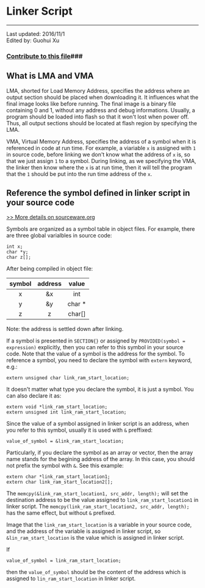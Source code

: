 # Linker Script #

---
Last updated: 2016/11/1    
Edited by: Guohui Xu

### [Contribute to this file](https://github.com/XuGuohui/XuGuohui.github.io/blob/master/markdown/Gists/LinkerScript.md)###


## What is LMA and VMA ##

LMA, shorted for Load Memory Address, specifies the address where an output section should be placed when downloading it. It influences what the final image looks like before running. The final image is a binary file containing 0 and 1, without any address and debug informations. Usually, a program should be loaded into flash so that it won't lost when power off. Thus, all output sections should be located at flash region by specifying the LMA.

VMA, Virtual Memory Address, specifies the address of a symbol when it is referenced in code at run time. For example, a viariable `x` is assigned with `1` in source code, before linking we don't know what the address of `x` is, so that we just assign `1` to a symbol. During linking, as we specifying the VMA, the linker then know where the `x` is at run time, then it will tell the program that the `1` should be put into the run time address of the `x`.

## Reference the symbol defined in linker script in your source code ##

[>> More details on sourceware.org](https://sourceware.org/binutils/docs/ld/Source-Code-Reference.html#Source-Code-Reference)

Symbols are organized as a symbol table in object files. For example, there are three global varialbles in source code:

```
int x;
char *y;
char z[];
```

After being compiled in object file:

| symbol | address     | value  |
|:------:|:-----------:|:------:|
| x      | &x          | int    |
| y      | &y          | char * |
| z      | z           | char[] |

Note: the address is settled down after linking.

If a symbol is presented in `SECTION{}` or assigned by `PROVIDED(symbol = expression)` explicitly, then you can refer to this symbol in
your source code. Note that the value of a symbol is the address for the symbol. To reference a symbol, you need to declare 
the symbol with `extern` keyword, e.g.: 

    extern unsigned char link_ram_start_location;

It doesn't matter what type you declare the symbol, it is just a symbol. You can also declare it as:

    extern void *link_ram_start_location;
    extern unsigned int link_ram_start_location;

Since the value of a symbol assigned in linker script is an address, when you refer to this symbol, usually it is used with `&` preffixed:

    value_of_symbol = &link_ram_start_location;
    
Particularly, if you declare the symbol as an array or vector, then the array name stands for the begining address of the array. In this case, you should not prefix the symbol with `&`. See this example:

```
extern char *link_ram_start_location1;
extern char link_ram_start_location2[];
```

The `memcpy(&link_ram_start_location1, src_addr, length);` will set the destination address to be the value assigned to `link_ram_start_location1` in linker script. The `memcpy(link_ram_start_location2, src_addr, length);` has the same effect, but without `&` prefixed.

Image that the `link_ram_start_location` is a variable in your source code, and the address of the variable is assigned in linker script, so `&lin_ram_start_location` is the value which is assigned in linker script. 

If 

    value_of_symbol = link_ram_start_location;

then the `value_of_symbol` should be the content of the address which is assigned to `lin_ram_start_location` in linker script.
